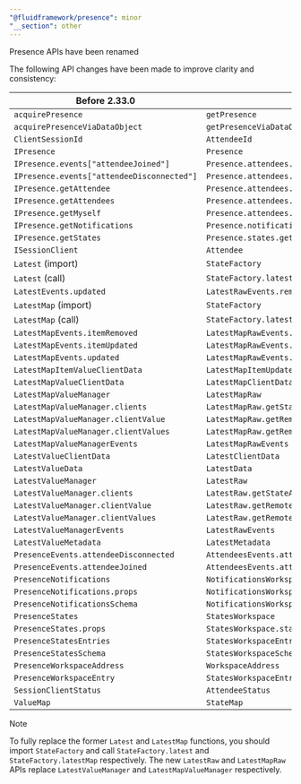 ```yaml
---
"@fluidframework/presence": minor
"__section": other
---
```

Presence APIs have been renamed

The following API changes have been made to improve clarity and consistency:

| Before 2.33.0 | 2.33.0 |
|----------|-----|
| `acquirePresence` | `getPresence` |
| `acquirePresenceViaDataObject` | `getPresenceViaDataObject` |
| `ClientSessionId` | `AttendeeId` |
| `IPresence` | `Presence` |
| `IPresence.events["attendeeJoined"]` | `Presence.attendees.events["attendeeConnected"]` |
| `IPresence.events["attendeeDisconnected"]` | `Presence.attendees.events["attendeeDisconnected"]` |
| `IPresence.getAttendee` | `Presence.attendees.getAttendee` |
| `IPresence.getAttendees` | `Presence.attendees.getAttendees` |
| `IPresence.getMyself` | `Presence.attendees.getMyself` |
| `IPresence.getNotifications` | `Presence.notifications.getWorkspace` |
| `IPresence.getStates` | `Presence.states.getWorkspace` |
| `ISessionClient` | `Attendee` |
| `Latest` (import) | `StateFactory` |
| `Latest` (call) | `StateFactory.latest` |
| `LatestEvents.updated` | `LatestRawEvents.remoteUpdated` |
| `LatestMap` (import) | `StateFactory` |
| `LatestMap` (call) | `StateFactory.latestMap` |
| `LatestMapEvents.itemRemoved` | `LatestMapRawEvents.remoteItemRemoved` |
| `LatestMapEvents.itemUpdated` | `LatestMapRawEvents.remoteItemUpdated` |
| `LatestMapEvents.updated` | `LatestMapRawEvents.remoteUpdated` |
| `LatestMapItemValueClientData` | `LatestMapItemUpdatedClientData` |
| `LatestMapValueClientData` | `LatestMapClientData` |
| `LatestMapValueManager` | `LatestMapRaw` |
| `LatestMapValueManager.clients` | `LatestMapRaw.getStateAttendees` |
| `LatestMapValueManager.clientValue` | `LatestMapRaw.getRemote` |
| `LatestMapValueManager.clientValues` | `LatestMapRaw.getRemotes` |
| `LatestMapValueManagerEvents` | `LatestMapRawEvents` |
| `LatestValueClientData` | `LatestClientData` |
| `LatestValueData` | `LatestData` |
| `LatestValueManager` | `LatestRaw` |
| `LatestValueManager.clients` | `LatestRaw.getStateAttendees` |
| `LatestValueManager.clientValue` | `LatestRaw.getRemote` |
| `LatestValueManager.clientValues` | `LatestRaw.getRemotes` |
| `LatestValueManagerEvents` | `LatestRawEvents` |
| `LatestValueMetadata` | `LatestMetadata` |
| `PresenceEvents.attendeeDisconnected` | `AttendeesEvents.attendeeDisconnected`|
| `PresenceEvents.attendeeJoined` | `AttendeesEvents.attendeeConnected`|
| `PresenceNotifications` | `NotificationsWorkspace` |
| `PresenceNotifications.props` | `NotificationsWorkspace.notifications` |
| `PresenceNotificationsSchema` | `NotificationsWorkspaceSchema` |
| `PresenceStates` | `StatesWorkspace` |
| `PresenceStates.props` | `StatesWorkspace.states` |
| `PresenceStatesEntries` | `StatesWorkspaceEntries` |
| `PresenceStatesSchema` | `StatesWorkspaceSchema` |
| `PresenceWorkspaceAddress` | `WorkspaceAddress` |
| `PresenceWorkspaceEntry` | `StatesWorkspaceEntry` |
| `SessionClientStatus` | `AttendeeStatus` |
| `ValueMap` | `StateMap` |

> [!NOTE]
> To fully replace the former `Latest` and `LatestMap` functions, you should import `StateFactory` and call `StateFactory.latest` and `StateFactory.latestMap` respectively.
> The new `LatestRaw` and `LatestMapRaw` APIs replace `LatestValueManager` and `LatestMapValueManager` respectively.
